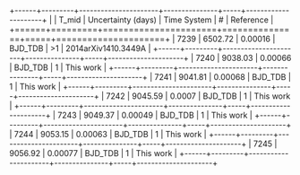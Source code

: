 +------+---------+----------------------+---------------+-----+---------------------+
|      |   T_mid |   Uncertainty (days) | Time System   | #   | Reference           |
+======+=========+======================+===============+=====+=====================+
| 7239 | 6502.72 |              0.00016 | BJD_TDB       | >1  | 2014arXiv1410.3449A |
+------+---------+----------------------+---------------+-----+---------------------+
| 7240 | 9038.03 |              0.00066 | BJD_TDB       | 1   | This work           |
+------+---------+----------------------+---------------+-----+---------------------+
| 7241 | 9041.81 |              0.00068 | BJD_TDB       | 1   | This work           |
+------+---------+----------------------+---------------+-----+---------------------+
| 7242 | 9045.59 |              0.0007  | BJD_TDB       | 1   | This work           |
+------+---------+----------------------+---------------+-----+---------------------+
| 7243 | 9049.37 |              0.00049 | BJD_TDB       | 1   | This work           |
+------+---------+----------------------+---------------+-----+---------------------+
| 7244 | 9053.15 |              0.00063 | BJD_TDB       | 1   | This work           |
+------+---------+----------------------+---------------+-----+---------------------+
| 7245 | 9056.92 |              0.00077 | BJD_TDB       | 1   | This work           |
+------+---------+----------------------+---------------+-----+---------------------+